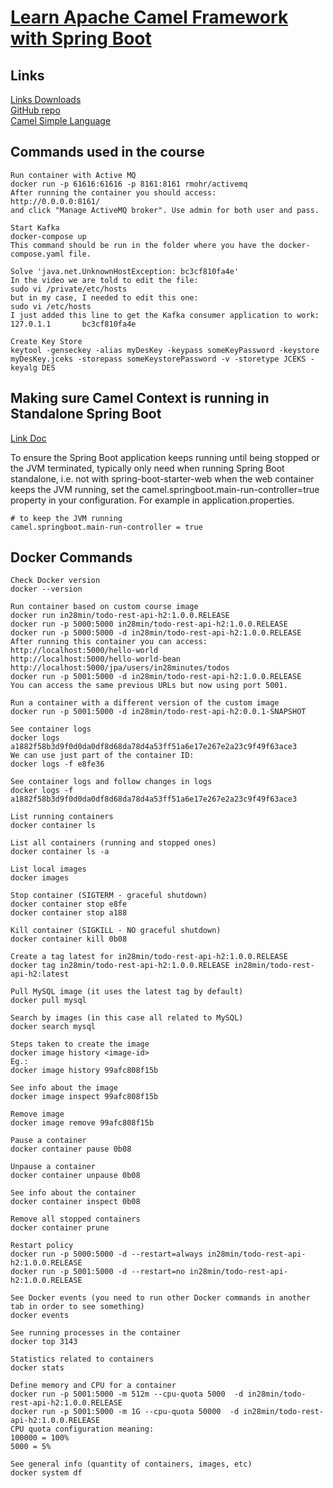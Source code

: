 # [Learn Apache Camel Framework with Spring Boot](https://www.udemy.com/course/apache-camel-framework-with-spring-boot/)  

## Links

[Links Downloads](https://github.com/in28minutes/course-material/blob/main/08-apache-camel/downloads.md)  
[GitHub repo](https://github.com/in28minutes/camel)  
[Camel Simple Language](https://camel.apache.org/components/3.21.x/languages/simple-language.html)  

## Commands used in the course  

```
Run container with Active MQ
docker run -p 61616:61616 -p 8161:8161 rmohr/activemq
After running the container you should access:
http://0.0.0.0:8161/
and click "Manage ActiveMQ broker". Use admin for both user and pass.

Start Kafka
docker-compose up
This command should be run in the folder where you have the docker-compose.yaml file.

Solve 'java.net.UnknownHostException: bc3cf810fa4e'
In the video we are told to edit the file:
sudo vi /private/etc/hosts
but in my case, I needed to edit this one:
sudo vi /etc/hosts
I just added this line to get the Kafka consumer application to work:
127.0.1.1       bc3cf810fa4e

Create Key Store
keytool -genseckey -alias myDesKey -keypass someKeyPassword -keystore myDesKey.jceks -storepass someKeystorePassword -v -storetype JCEKS -keyalg DES
``` 

## Making sure Camel Context is running in Standalone Spring Boot

[Link Doc](https://camel.apache.org/camel-spring-boot/3.21.x/#_making_sure_camel_context_is_running_in_standalone_spring_boot)  

To ensure the Spring Boot application keeps running until being stopped or the JVM terminated, typically only need when running Spring Boot standalone, i.e. not with spring-boot-starter-web when the web container keeps the JVM running, set the camel.springboot.main-run-controller=true property in your configuration. For example in application.properties.  

```
# to keep the JVM running  
camel.springboot.main-run-controller = true  
```

## Docker Commands
```
Check Docker version
docker --version

Run container based on custom course image
docker run in28min/todo-rest-api-h2:1.0.0.RELEASE
docker run -p 5000:5000 in28min/todo-rest-api-h2:1.0.0.RELEASE
docker run -p 5000:5000 -d in28min/todo-rest-api-h2:1.0.0.RELEASE
After running this container you can access:
http://localhost:5000/hello-world
http://localhost:5000/hello-world-bean
http://localhost:5000/jpa/users/in28minutes/todos
docker run -p 5001:5000 -d in28min/todo-rest-api-h2:1.0.0.RELEASE
You can access the same previous URLs but now using port 5001.

Run a container with a different version of the custom image
docker run -p 5001:5000 -d in28min/todo-rest-api-h2:0.0.1-SNAPSHOT

See container logs
docker logs a1882f58b3d9f0d0da0df8d68da78d4a53ff51a6e17e267e2a23c9f49f63ace3
We can use just part of the container ID:
docker logs -f e8fe36

See container logs and follow changes in logs
docker logs -f a1882f58b3d9f0d0da0df8d68da78d4a53ff51a6e17e267e2a23c9f49f63ace3

List running containers
docker container ls

List all containers (running and stopped ones)
docker container ls -a

List local images
docker images

Stop container (SIGTERM - graceful shutdown)
docker container stop e8fe
docker container stop a188

Kill container (SIGKILL - NO graceful shutdown)
docker container kill 0b08

Create a tag latest for in28min/todo-rest-api-h2:1.0.0.RELEASE
docker tag in28min/todo-rest-api-h2:1.0.0.RELEASE in28min/todo-rest-api-h2:latest

Pull MySQL image (it uses the latest tag by default)
docker pull mysql

Search by images (in this case all related to MySQL)
docker search mysql

Steps taken to create the image
docker image history <image-id>
Eg.:
docker image history 99afc808f15b

See info about the image
docker image inspect 99afc808f15b

Remove image
docker image remove 99afc808f15b

Pause a container
docker container pause 0b08

Unpause a container
docker container unpause 0b08

See info about the container
docker container inspect 0b08

Remove all stopped containers
docker container prune

Restart policy
docker run -p 5000:5000 -d --restart=always in28min/todo-rest-api-h2:1.0.0.RELEASE
docker run -p 5001:5000 -d --restart=no in28min/todo-rest-api-h2:1.0.0.RELEASE

See Docker events (you need to run other Docker commands in another tab in order to see something)
docker events

See running processes in the container
docker top 3143

Statistics related to containers
docker stats

Define memory and CPU for a container
docker run -p 5001:5000 -m 512m --cpu-quota 5000  -d in28min/todo-rest-api-h2:1.0.0.RELEASE
docker run -p 5001:5000 -m 1G --cpu-quota 50000  -d in28min/todo-rest-api-h2:1.0.0.RELEASE
CPU quota configuration meaning:
100000 = 100%
5000 = 5%

See general info (quantity of containers, images, etc)
docker system df
```
